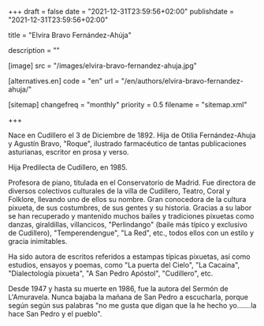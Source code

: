 +++
draft = false
date = "2021-12-31T23:59:56+02:00"
publishdate = "2021-12-31T23:59:56+02:00"

title = "Elvira Bravo Fernández-Ahúja"

description = ""

[image]
    src = "/images/elvira-bravo-fernandez-ahuja.jpg"

[alternatives.en]
    code = "en"
    url = "/en/authors/elvira-bravo-fernandez-ahuja/"

[sitemap]
  changefreq = "monthly"
  priority = 0.5
  filename = "sitemap.xml"

+++

Nace en Cudillero el 3 de Diciembre de 1892. Hija de Otilia Fernández-Ahuja y Agustín Bravo, "Roque", ilustrado farmacéutico de tantas publicaciones asturianas, escritor en prosa y verso.

Hija Predilecta de Cudillero, en 1985.

Profesora de piano, titulada en el Conservatorio de Madrid. Fue directora de diversos colectivos culturales de la villa de Cudillero, Teatro, Coral y Folklore, llevando uno de ellos su nombre. Gran conocedora de la cultura pixueta, de sus costumbres, de sus gentes y su historia. Gracias a su labor se han recuperado y mantenido muchos bailes y tradiciones pixuetas como danzas, giraldillas, villancicos, "Perlindango" (baile más típico y exclusivo de Cudillero), "Temperendengue", "La Red", etc., todos ellos con un estilo y gracia inimitables.

Ha sido autora de escritos referidos a estampas típicas pixuetas, así como estudios, ensayos y poemas, como "La puerta del Cielo", "La Cacaina", "Dialectología pixueta", "A San Pedro Apóstol", "Cudillero", etc.

Desde 1947 y hasta su muerte en 1986, fue la autora del Sermón de L'Amuravela. Nunca bajaba la mañana de San Pedro a escucharla, porque según según sus palabras "no me gusta que digan que la he hecho yo.......la hace San Pedro y el pueblo".